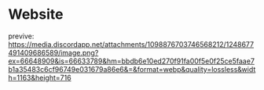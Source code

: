 # Website 
previve: https://media.discordapp.net/attachments/1098876703746568212/1248677491409686589/image.png?ex=66648909&is=66633789&hm=bbdb6e10ed270f91fa00f5e0f25ce5faae7b1a35483c6cf96749e031679a86e6&=&format=webp&quality=lossless&width=1163&height=716
